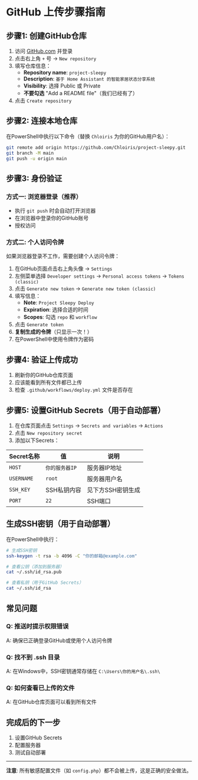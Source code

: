 # GitHub 上传步骤指南

## 步骤1: 创建GitHub仓库

1. 访问 [GitHub.com](https://github.com) 并登录
2. 点击右上角 `+` 号 → `New repository`
3. 填写仓库信息：
   - **Repository name**: `project-sleepy`
   - **Description**: `基于 Home Assistant 的智能家居状态分享系统`
   - **Visibility**: 选择 Public 或 Private
   - **不要勾选** "Add a README file"（我们已经有了）
4. 点击 `Create repository`

## 步骤2: 连接本地仓库

在PowerShell中执行以下命令（替换 `Chloiris` 为你的GitHub用户名）：

```bash
git remote add origin https://github.com/Chloiris/project-sleepy.git
git branch -M main
git push -u origin main
```

## 步骤3: 身份验证

### 方式一: 浏览器登录（推荐）
- 执行 `git push` 时会自动打开浏览器
- 在浏览器中登录你的GitHub账号
- 授权访问

### 方式二: 个人访问令牌
如果浏览器登录不工作，需要创建个人访问令牌：

1. 在GitHub页面点击右上角头像 → `Settings`
2. 左侧菜单选择 `Developer settings` → `Personal access tokens` → `Tokens (classic)`
3. 点击 `Generate new token` → `Generate new token (classic)`
4. 填写信息：
   - **Note**: `Project Sleepy Deploy`
   - **Expiration**: 选择合适的时间
   - **Scopes**: 勾选 `repo` 和 `workflow`
5. 点击 `Generate token`
6. **复制生成的令牌**（只显示一次！）
7. 在PowerShell中使用令牌作为密码

## 步骤4: 验证上传成功

1. 刷新你的GitHub仓库页面
2. 应该能看到所有文件都已上传
3. 检查 `.github/workflows/deploy.yml` 文件是否存在

## 步骤5: 设置GitHub Secrets（用于自动部署）

1. 在仓库页面点击 `Settings` → `Secrets and variables` → `Actions`
2. 点击 `New repository secret`
3. 添加以下Secrets：

| Secret名称 | 值 | 说明 |
|-----------|----|----|
| `HOST` | `你的服务器IP` | 服务器IP地址 |
| `USERNAME` | `root` | 服务器用户名 |
| `SSH_KEY` | SSH私钥内容 | 见下方SSH密钥生成 |
| `PORT` | `22` | SSH端口 |

## 生成SSH密钥（用于自动部署）

在PowerShell中执行：

```bash
# 生成SSH密钥
ssh-keygen -t rsa -b 4096 -C "你的邮箱@example.com"

# 查看公钥（添加到服务器）
cat ~/.ssh/id_rsa.pub

# 查看私钥（用于GitHub Secrets）
cat ~/.ssh/id_rsa
```

## 常见问题

### Q: 推送时提示权限错误
A: 确保已正确登录GitHub或使用个人访问令牌

### Q: 找不到 .ssh 目录
A: 在Windows中，SSH密钥通常存储在 `C:\Users\你的用户名\.ssh\`

### Q: 如何查看已上传的文件
A: 在GitHub仓库页面可以看到所有文件

## 完成后的下一步

1. 设置GitHub Secrets
2. 配置服务器
3. 测试自动部署

---

**注意**: 所有敏感配置文件（如 `config.php`）都不会被上传，这是正确的安全做法。 